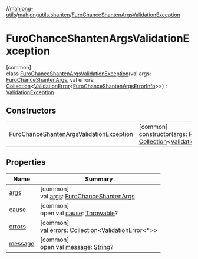 //[mahjong-utils](../../../index.md)/[mahjongutils.shanten](../index.md)/[FuroChanceShantenArgsValidationException](index.md)

# FuroChanceShantenArgsValidationException

[common]\
class [FuroChanceShantenArgsValidationException](index.md)(val args: [FuroChanceShantenArgs](../-furo-chance-shanten-args/index.md), val errors: [Collection](https://kotlinlang.org/api/latest/jvm/stdlib/kotlin.collections/-collection/index.html)&lt;[ValidationError](../../mahjongutils/-validation-error/index.md)&lt;[FuroChanceShantenArgsErrorInfo](../-furo-chance-shanten-args-error-info/index.md)&gt;&gt;) : [ValidationException](../../mahjongutils/-validation-exception/index.md)

## Constructors

| | |
|---|---|
| [FuroChanceShantenArgsValidationException](-furo-chance-shanten-args-validation-exception.md) | [common]<br>constructor(args: [FuroChanceShantenArgs](../-furo-chance-shanten-args/index.md), errors: [Collection](https://kotlinlang.org/api/latest/jvm/stdlib/kotlin.collections/-collection/index.html)&lt;[ValidationError](../../mahjongutils/-validation-error/index.md)&lt;[FuroChanceShantenArgsErrorInfo](../-furo-chance-shanten-args-error-info/index.md)&gt;&gt;) |

## Properties

| Name | Summary |
|---|---|
| [args](args.md) | [common]<br>val [args](args.md): [FuroChanceShantenArgs](../-furo-chance-shanten-args/index.md) |
| [cause](index.md#-654012527%2FProperties%2F1581026887) | [common]<br>open val [cause](index.md#-654012527%2FProperties%2F1581026887): [Throwable](https://kotlinlang.org/api/latest/jvm/stdlib/kotlin/-throwable/index.html)? |
| [errors](../../mahjongutils/-validation-exception/errors.md) | [common]<br>val [errors](../../mahjongutils/-validation-exception/errors.md): [Collection](https://kotlinlang.org/api/latest/jvm/stdlib/kotlin.collections/-collection/index.html)&lt;[ValidationError](../../mahjongutils/-validation-error/index.md)&lt;*&gt;&gt; |
| [message](index.md#1824300659%2FProperties%2F1581026887) | [common]<br>open val [message](index.md#1824300659%2FProperties%2F1581026887): [String](https://kotlinlang.org/api/latest/jvm/stdlib/kotlin/-string/index.html)? |
